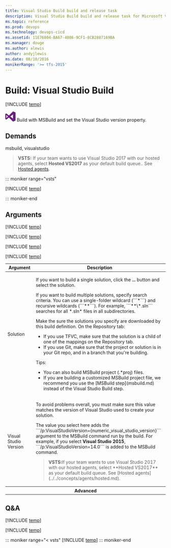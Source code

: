 ```yaml
---
title: Visual Studio Build build and release task
description: Visual Studio Build build and release task for Microsoft Visual Studio Team Services (VSTS) and Microsoft Team Foundation Server (TFS)
ms.topic: reference
ms.prod: devops
ms.technology: devops-cicd
ms.assetid: 11E76804-BA67-4086-9CF1-8CB2887169BA
ms.manager: douge
ms.author: alewis
author: andyjlewis
ms.date: 08/10/2016
monikerRange: '>= tfs-2015'
---
```



# Build: Visual Studio Build

[!INCLUDE [temp](../../_shared/version-tfs-2015-rtm.md)]

![](_img/visual-studio-build.png) Build with MSBuild and set the Visual Studio version property.

## Demands

msbuild, visualstudio

> **VSTS:** If your team wants to use Visual Studio 2017 with our hosted agents, select **Hosted VS2017** as your default build queue.. See [Hosted agents](../../concepts/agents/hosted.md).

::: moniker range="vsts"

[!INCLUDE [temp](../_shared/yaml/VSBuildV1.1.md)]

::: moniker-end

## Arguments

<table>
<thead>
<tr>
<th>Argument</th>
<th>Description</th>
</tr>
</thead>

<tr>
<td>Solution</td>
<td>
<p>If you want to build a single solution, click the <strong>...</strong> button and select the solution.</p>
<p>If you want to build multiple solutions, specify search criteria. You can use a single-folder wildcard (```*```) and recursive wildcards (```**```). For example, ```**\*.sln``` searches for all *.sln* files in all subdirectories.</p>
<p>Make the sure the solutions you specify are downloaded by this build definition. On the Repository tab:</p>
<ul>
<li>
If you use TFVC, make sure that the solution is a child of one of the mappings on the Repository tab.
</li>
<li>If you use Git, make sure that the project or solution is in your Git repo, and in a branch that you're building.</li>
</ul>
<p>Tips:</p>
<ul>
<li>You can also build MSBuild project (.&#42;proj) files.</li>
<li>If you are building a customized MSBuild project file, we recommend you use the [MSBuild step](msbuild.md) instead of the Visual Studio Build step.</li>
</ul>
</td>
</tr>

[!INCLUDE [temp](../_shared/msbuild_args.md)]

<tr>
<td>Visual Studio Version</td>
<td><p>To avoid problems overall, you must make sure this value matches the version of Visual Studio used to create your solution.</p>
<p>The value you select here adds the ```/p:VisualStudioVersion={numeric_visual_studio_version}``` argument to the MSBuild command run by the build. For example, if you select <strong>Visual Studio 2015</strong>, ```/p:VisualStudioVersion=14.0``` is added to the MSBuild command.
</p>
<blockquote>
<p><strong>VSTS:</strong>If your team wants to use Visual Studio 2017 with our hosted agents, select **Hosted VS2017** as your default build queue. See [Hosted agents](../../concepts/agents/hosted.md).</p>
</blockquote>
</td>
</tr>
<tr>
<th style="text-align: center" colspan="2">Advanced</th>
</tr>

[!INCLUDE [temp](../_shared/msbuild_architecture_arg.md)]

[!INCLUDE [temp](../_shared/msbuild_record_project_details_arg.md)]

[!INCLUDE [temp](../_shared/control-options-arguments.md)]
</table>

## Q&A
<!-- BEGINSECTION class="md-qanda" -->

[!INCLUDE [temp](../_shared/msbuild_qa.md)]

[!INCLUDE [temp](../../_shared/qa-agents.md)]

::: moniker range="< vsts"
[!INCLUDE [temp](../../_shared/qa-versions.md)]
::: moniker-end

<!-- ENDSECTION -->
